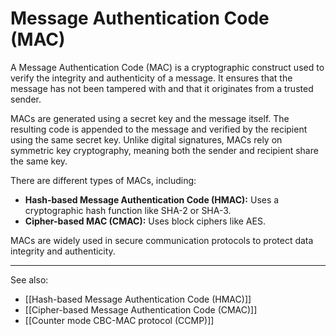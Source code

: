 
# Message Authentication Code (MAC)

A Message Authentication Code (MAC) is a cryptographic construct used to verify the integrity and authenticity of a message. It ensures that the message has not been tampered with and that it originates from a trusted sender.

MACs are generated using a secret key and the message itself. The resulting code is appended to the message and verified by the recipient using the same secret key. Unlike digital signatures, MACs rely on symmetric key cryptography, meaning both the sender and recipient share the same key.

There are different types of MACs, including:

- **Hash-based Message Authentication Code (HMAC):** Uses a cryptographic hash function like SHA-2 or SHA-3.
- **Cipher-based MAC (CMAC):** Uses block ciphers like AES.

MACs are widely used in secure communication protocols to protect data integrity and authenticity.

---

See also:

- [[Hash-based Message Authentication Code (HMAC)]]
- [[Cipher-based Message Authentication Code (CMAC)]]
- [[Counter mode CBC-MAC protocol (CCMP)]]